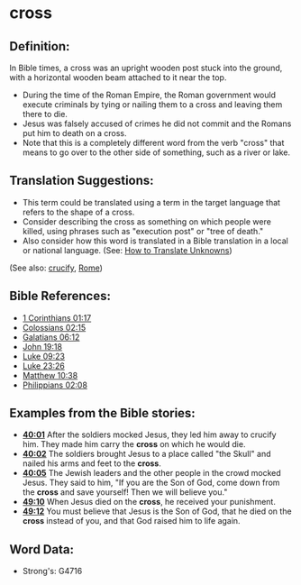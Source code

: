 # cross #

## Definition: ##

In Bible times, a cross was an upright wooden post stuck into the ground, with a horizontal wooden beam attached to it near the top.

* During the time of the Roman Empire, the Roman government would execute criminals by tying or nailing them to a cross and leaving them there to die.
* Jesus was falsely accused of crimes he did not commit and the Romans put him to death on a cross.
* Note that this is a completely different word from the verb "cross" that means to go over to the other side of something, such as a river or lake.

## Translation Suggestions: ##

* This term could be translated using a term in the target language that refers to the shape of a cross.
* Consider describing the cross as something on which people were killed, using phrases such as "execution post" or "tree of death."
* Also consider how this word is translated in a Bible translation in a local or national language. (See: [How to Translate Unknowns](rc://en/ta/man/translate/translate-unknown))

(See also: [crucify](../kt/crucify.md), [Rome](../names/rome.md))

## Bible References: ##

* [1 Corinthians 01:17](rc://en/tn/help/1co/01/17)
* [Colossians 02:15](rc://en/tn/help/col/02/15)
* [Galatians 06:12](rc://en/tn/help/gal/06/12)
* [John 19:18](rc://en/tn/help/jhn/19/18)
* [Luke 09:23](rc://en/tn/help/luk/09/23)
* [Luke 23:26](rc://en/tn/help/luk/23/26)
* [Matthew 10:38](rc://en/tn/help/mat/10/38)
* [Philippians 02:08](rc://en/tn/help/php/02/08)

## Examples from the Bible stories: ##

* __[40:01](rc://en/tn/help/obs/40/01)__ After the soldiers mocked Jesus, they led him away to crucify him. They made him carry the __cross__  on which he would die.
* __[40:02](rc://en/tn/help/obs/40/02)__ The soldiers brought Jesus to a place called "the Skull" and nailed his arms and feet to the __cross__.
* __[40:05](rc://en/tn/help/obs/40/05)__ The Jewish leaders and the other people in the crowd mocked Jesus. They said to him, "If you are the Son of God, come down from the __cross__  and save yourself! Then we will believe you."
* __[49:10](rc://en/tn/help/obs/49/10)__ When Jesus died on the __cross__, he received your punishment.
* __[49:12](rc://en/tn/help/obs/49/12)__ You must believe that Jesus is the Son of God, that he died on the __cross__  instead of you, and that God raised him to life again.

## Word Data: ##

* Strong's: G4716
